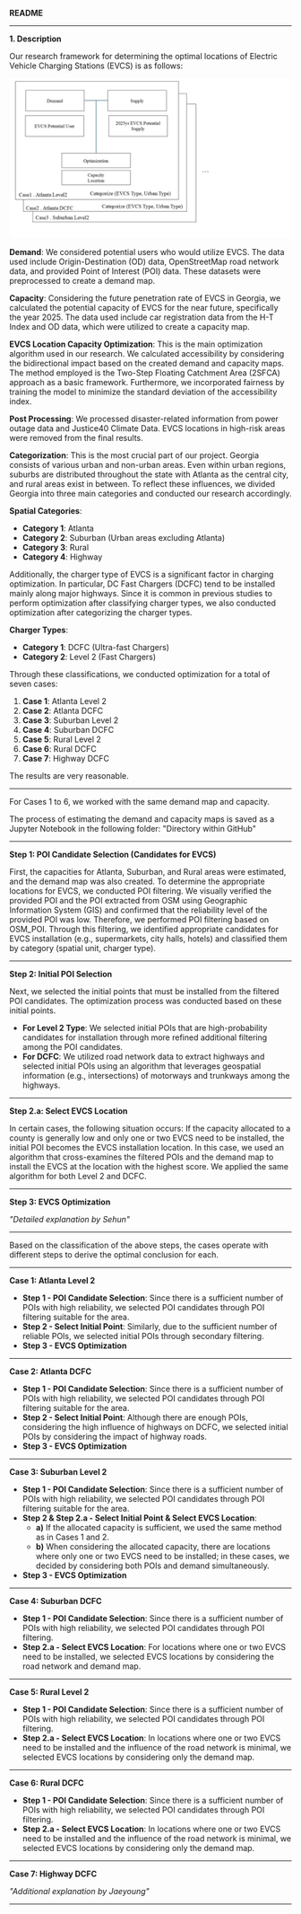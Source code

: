 **README**

---

**1. Description**

Our research framework for determining the optimal locations of Electric Vehicle Charging Stations (EVCS) is as follows:

![Project Framework](./project_framework.jpg)

**Demand**: We considered potential users who would utilize EVCS. The data used include Origin-Destination (OD) data, OpenStreetMap road network data, and provided Point of Interest (POI) data. These datasets were preprocessed to create a demand map.

**Capacity**: Considering the future penetration rate of EVCS in Georgia, we calculated the potential capacity of EVCS for the near future, specifically the year 2025. The data used include car registration data from the H-T Index and OD data, which were utilized to create a capacity map.

**EVCS Location Capacity Optimization**: This is the main optimization algorithm used in our research. We calculated accessibility by considering the bidirectional impact based on the created demand and capacity maps. The method employed is the Two-Step Floating Catchment Area (2SFCA) approach as a basic framework. Furthermore, we incorporated fairness by training the model to minimize the standard deviation of the accessibility index.

**Post Processing**: We processed disaster-related information from power outage data and Justice40 Climate Data. EVCS locations in high-risk areas were removed from the final results.

**Categorization**: This is the most crucial part of our project. Georgia consists of various urban and non-urban areas. Even within urban regions, suburbs are distributed throughout the state with Atlanta as the central city, and rural areas exist in between. To reflect these influences, we divided Georgia into three main categories and conducted our research accordingly.

**Spatial Categories**:

- **Category 1**: Atlanta
- **Category 2**: Suburban (Urban areas excluding Atlanta)
- **Category 3**: Rural
- **Category 4**: Highway

Additionally, the charger type of EVCS is a significant factor in charging optimization. In particular, DC Fast Chargers (DCFC) tend to be installed mainly along major highways. Since it is common in previous studies to perform optimization after classifying charger types, we also conducted optimization after categorizing the charger types.

**Charger Types**:

- **Category 1**: DCFC (Ultra-fast Chargers)
- **Category 2**: Level 2 (Fast Chargers)

Through these classifications, we conducted optimization for a total of seven cases:

1. **Case 1**: Atlanta Level 2
2. **Case 2**: Atlanta DCFC
3. **Case 3**: Suburban Level 2
4. **Case 4**: Suburban DCFC
5. **Case 5**: Rural Level 2
6. **Case 6**: Rural DCFC
7. **Case 7**: Highway DCFC

The results are very reasonable.

---

For Cases 1 to 6, we worked with the same demand map and capacity.

The process of estimating the demand and capacity maps is saved as a Jupyter Notebook in the following folder: "Directory within GitHub"

---

**Step 1: POI Candidate Selection (Candidates for EVCS)**

First, the capacities for Atlanta, Suburban, and Rural areas were estimated, and the demand map was also created. To determine the appropriate locations for EVCS, we conducted POI filtering. We visually verified the provided POI and the POI extracted from OSM using Geographic Information System (GIS) and confirmed that the reliability level of the provided POI was low. Therefore, we performed POI filtering based on OSM_POI. Through this filtering, we identified appropriate candidates for EVCS installation (e.g., supermarkets, city halls, hotels) and classified them by category (spatial unit, charger type).

---

**Step 2: Initial POI Selection**

Next, we selected the initial points that must be installed from the filtered POI candidates. The optimization process was conducted based on these initial points.

- **For Level 2 Type**: We selected initial POIs that are high-probability candidates for installation through more refined additional filtering among the POI candidates.
- **For DCFC**: We utilized road network data to extract highways and selected initial POIs using an algorithm that leverages geospatial information (e.g., intersections) of motorways and trunkways among the highways.

---

**Step 2.a: Select EVCS Location**

In certain cases, the following situation occurs: If the capacity allocated to a county is generally low and only one or two EVCS need to be installed, the initial POI becomes the EVCS installation location. In this case, we used an algorithm that cross-examines the filtered POIs and the demand map to install the EVCS at the location with the highest score. We applied the same algorithm for both Level 2 and DCFC.

---

**Step 3: EVCS Optimization**

*"Detailed explanation by Sehun"*

---

Based on the classification of the above steps, the cases operate with different steps to derive the optimal conclusion for each.

---

**Case 1: Atlanta Level 2**

- **Step 1 - POI Candidate Selection**: Since there is a sufficient number of POIs with high reliability, we selected POI candidates through POI filtering suitable for the area.
- **Step 2 - Select Initial Point**: Similarly, due to the sufficient number of reliable POIs, we selected initial POIs through secondary filtering.
- **Step 3 - EVCS Optimization**

---

**Case 2: Atlanta DCFC**

- **Step 1 - POI Candidate Selection**: Since there is a sufficient number of POIs with high reliability, we selected POI candidates through POI filtering suitable for the area.
- **Step 2 - Select Initial Point**: Although there are enough POIs, considering the high influence of highways on DCFC, we selected initial POIs by considering the impact of highway roads.
- **Step 3 - EVCS Optimization**

---

**Case 3: Suburban Level 2**

- **Step 1 - POI Candidate Selection**: Since there is a sufficient number of POIs with high reliability, we selected POI candidates through POI filtering suitable for the area.
- **Step 2 & Step 2.a - Select Initial Point & Select EVCS Location**:
  - **a)** If the allocated capacity is sufficient, we used the same method as in Cases 1 and 2.
  - **b)** When considering the allocated capacity, there are locations where only one or two EVCS need to be installed; in these cases, we decided by considering both POIs and demand simultaneously.
- **Step 3 - EVCS Optimization**

---

**Case 4: Suburban DCFC**

- **Step 1 - POI Candidate Selection**: Since there is a sufficient number of POIs with high reliability, we selected POI candidates through POI filtering.
- **Step 2.a - Select EVCS Location**: For locations where one or two EVCS need to be installed, we selected EVCS locations by considering the road network and demand map.

---

**Case 5: Rural Level 2**

- **Step 1 - POI Candidate Selection**: Since there is a sufficient number of POIs with high reliability, we selected POI candidates through POI filtering.
- **Step 2.a - Select EVCS Location**: In locations where one or two EVCS need to be installed and the influence of the road network is minimal, we selected EVCS locations by considering only the demand map.

---

**Case 6: Rural DCFC**

- **Step 1 - POI Candidate Selection**: Since there is a sufficient number of POIs with high reliability, we selected POI candidates through POI filtering.
- **Step 2.a - Select EVCS Location**: In locations where one or two EVCS need to be installed and the influence of the road network is minimal, we selected EVCS locations by considering only the demand map.

---

**Case 7: Highway DCFC**

*"Additional explanation by Jaeyoung"*

---